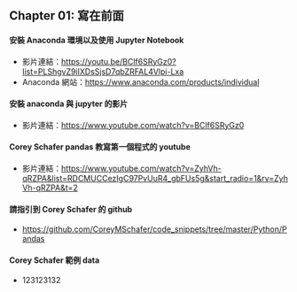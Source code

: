 ## Chapter 01: 寫在前面

#### 安裝 Anaconda 環境以及使用 Jupyter Notebook
* 影片連結：https://youtu.be/BClf6SRyGz0?list=PLShgvZ9iIXDsSjsD7qbZRFAL4Vlpi-Lxa
* Anaconda 網站：https://www.anaconda.com/products/individual



#### 安裝 anaconda 與 jupyter 的影片
* 影片連結：https://www.youtube.com/watch?v=BClf6SRyGz0
 
#### Corey Schafer pandas 教寫第一個程式的 youtube
* 影片連結：https://www.youtube.com/watch?v=ZyhVh-qRZPA&list=RDCMUCCezIgC97PvUuR4_gbFUs5g&start_radio=1&rv=ZyhVh-qRZPA&t=2 

#### 請指引到 Corey Schafer 的 github 
* https://github.com/CoreyMSchafer/code_snippets/tree/master/Python/Pandas 

#### Corey Schafer 範例 data
* 123123132 

